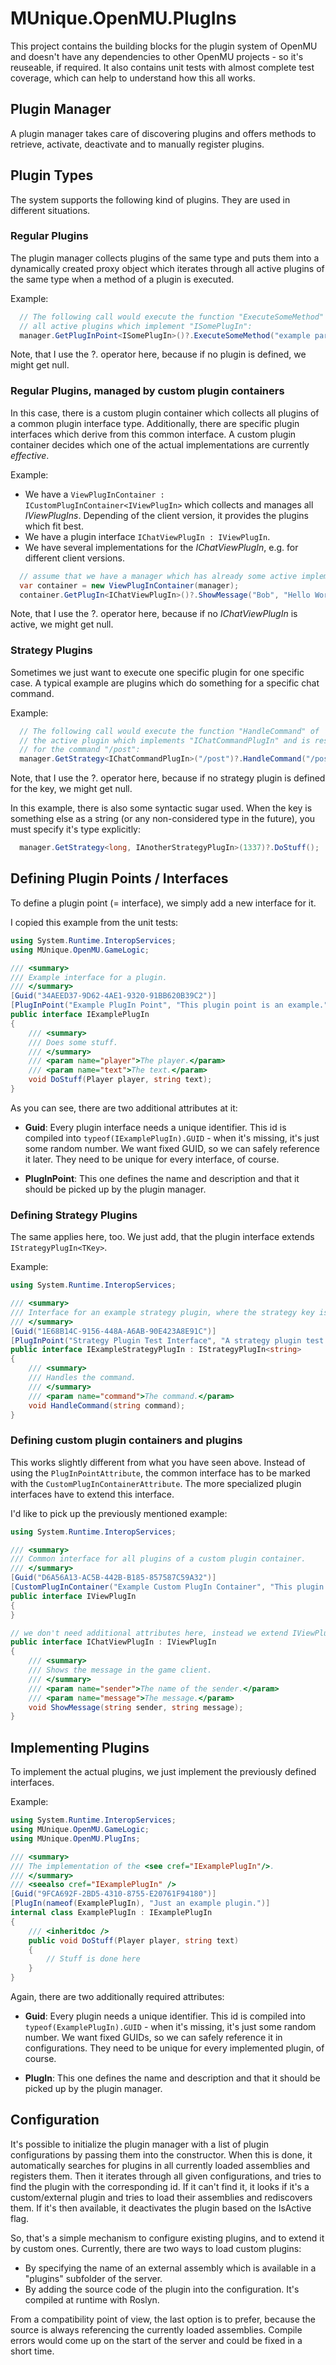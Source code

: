 ﻿# MUnique.OpenMU.PlugIns

This project contains the building blocks for the plugin system of OpenMU and
doesn't have any dependencies to other OpenMU projects - so it's reuseable, if required.
It also contains unit tests with almost complete test coverage, which can help to
understand how this all works.

## Plugin Manager
A plugin manager takes care of discovering plugins and offers methods to retrieve,
activate, deactivate and to manually register plugins.

## Plugin Types
The system supports the following kind of plugins. They are used in different situations.

### Regular Plugins
The plugin manager collects plugins of the same type and puts them into a dynamically
created proxy object which iterates through all active plugins of the same type when a
method of a plugin is executed.

Example:
```csharp
  // The following call would execute the function "ExecuteSomeMethod" of
  // all active plugins which implement "ISomePlugIn":
  manager.GetPlugInPoint<ISomePlugIn>()?.ExecuteSomeMethod("example parameter");
```

Note, that I use the ?. operator here, because if no plugin is defined, we might get null.

### Regular Plugins, managed by custom plugin containers
In this case, there is a custom plugin container which collects all plugins of a common plugin
interface type. Additionally, there are specific plugin interfaces which derive from this
common interface. A custom plugin container decides which one of the actual implementations
are currently *effective*.

Example:
  * We have a ```ViewPlugInContainer : ICustomPlugInContainer<IViewPlugIn>``` which collects and manages all *IViewPlugIns*.
    Depending of the client version, it provides the plugins which fit best.
  * We have a plugin interface ```IChatViewPlugIn : IViewPlugIn```.
  * We have several implementations for the *IChatViewPlugIn*, e.g. for different client versions.

```csharp
  // assume that we have a manager which has already some active implementations for IChatViewPlugIn available
  var container = new ViewPlugInContainer(manager);
  container.GetPlugIn<IChatViewPlugIn>()?.ShowMessage("Bob", "Hello World");
```

Note, that I use the ?. operator here, because if no *IChatViewPlugIn* is active, we might get null.

### Strategy Plugins
Sometimes we just want to execute one specific plugin for one specific case.
A typical example are plugins which do something for a specific chat command.

Example:
```csharp
  // The following call would execute the function "HandleCommand" of
  // the active plugin which implements "IChatCommandPlugIn" and is responsible
  // for the command "/post":
  manager.GetStrategy<IChatCommandPlugIn>("/post")?.HandleCommand("/post Hello World");
```

Note, that I use the ?. operator here, because if no strategy plugin is defined for the key, we might get null.

In this example, there is also some syntactic sugar used. When the key is something else as a string (or any
non-considered type in the future), you must specify it's type explicitly:
```csharp
  manager.GetStrategy<long, IAnotherStrategyPlugIn>(1337)?.DoStuff();
```


## Defining Plugin Points / Interfaces
To define a plugin point (= interface), we simply add a new interface for it.

I copied this example from the unit tests:
```csharp
using System.Runtime.InteropServices;
using MUnique.OpenMU.GameLogic;

/// <summary>
/// Example interface for a plugin.
/// </summary>
[Guid("34AEED37-9D62-4AE1-9320-91BB620B39C2")]
[PlugInPoint("Example PlugIn Point", "This plugin point is an example.")]
public interface IExamplePlugIn
{
    /// <summary>
    /// Does some stuff.
    /// </summary>
    /// <param name="player">The player.</param>
    /// <param name="text">The text.</param>
    void DoStuff(Player player, string text);
}
```

As you can see, there are two additional attributes at it:
  * **Guid**: Every plugin interface needs a unique identifier. 
              This id is compiled into ```typeof(IExamplePlugIn).GUID``` - when it's missing,
              it's just some random number. We want fixed GUID, so we can safely
              reference it later. They need to be unique for every interface, of course.
  
  * **PlugInPoint**: This one defines the name and description and that it should be picked up
                     by the plugin manager.

### Defining Strategy Plugins
The same applies here, too. We just add, that the plugin interface extends ```IStrategyPlugIn<TKey>```.

Example:
```csharp
using System.Runtime.InteropServices;

/// <summary>
/// Interface for an example strategy plugin, where the strategy key is a string.
/// </summary>
[Guid("1E68B14C-9156-448A-A6AB-90E423A8E91C")]
[PlugInPoint("Strategy Plugin Test Interface", "A strategy plugin test interface")]
public interface IExampleStrategyPlugIn : IStrategyPlugIn<string>
{
    /// <summary>
    /// Handles the command.
    /// </summary>
    /// <param name="command">The command.</param>
    void HandleCommand(string command);
}
```


### Defining custom plugin containers and plugins
This works slightly different from what you have seen above. Instead of using the ```PlugInPointAttribute```,
the common interface has to be marked with the ```CustomPlugInContainerAttribute```.
The more specialized plugin interfaces have to extend this interface.

I'd like to pick up the previously mentioned example:
```csharp
using System.Runtime.InteropServices;

/// <summary>
/// Common interface for all plugins of a custom plugin container.
/// </summary>
[Guid("D6A56A13-AC5B-442B-B185-857587C59A32")]
[CustomPlugInContainer("Example Custom PlugIn Container", "This plugin container is an example.")]
public interface IViewPlugIn
{
}

// we don't need additional attributes here, instead we extend IViewPlugIn.
public interface IChatViewPlugIn : IViewPlugIn
{
    /// <summary>
    /// Shows the message in the game client.
    /// </summary>
    /// <param name="sender">The name of the sender.</param>
    /// <param name="message">The message.</param>
    void ShowMessage(string sender, string message);
}
```

## Implementing Plugins
To implement the actual plugins, we just implement the previously defined interfaces.

Example:
```csharp
using System.Runtime.InteropServices;
using MUnique.OpenMU.GameLogic;
using MUnique.OpenMU.PlugIns;

/// <summary>
/// The implementation of the <see cref="IExamplePlugIn"/>.
/// </summary>
/// <seealso cref="IExamplePlugIn" />
[Guid("9FCA692F-2BD5-4310-8755-E20761F94180")]
[PlugIn(nameof(ExamplePlugIn), "Just an example plugin.")]
internal class ExamplePlugIn : IExamplePlugIn
{
    /// <inheritdoc />
    public void DoStuff(Player player, string text)
    {
        // Stuff is done here
    }
}
```

Again, there are two additionally required attributes:
  * **Guid**: Every plugin needs a unique identifier. 
              This id is compiled into ```typeof(ExamplePlugIn).GUID``` - when it's missing,
              it's just some random number. We want fixed GUIDs, so we can safely
              reference it in configurations. They need to be unique for every implemented plugin, of course.
  
  * **PlugIn**: This one defines the name and description and that it should be picked up
                by the plugin manager.

## Configuration
It's possible to initialize the plugin manager with a list of plugin configurations by passing
them into the constructor.
When this is done, it automatically searches for plugins in all currently loaded assemblies
and registers them. Then it iterates through all given configurations, and tries to find the plugin with the
corresponding id. If it can't find it, it looks if it's a custom/external plugin and tries to load their
assemblies and rediscovers them.
If it's then available, it deactivates the plugin based on the IsActive flag.

So, that's a simple mechanism to configure existing plugins, and to extend it by custom ones. Currently,
there are two ways to load custom plugins:
  * By specifying the name of an external assembly which is available in a "plugins" subfolder of the server.
  * By adding the source code of the plugin into the configuration. It's compiled at runtime with Roslyn.

From a compatibility point of view, the last option is to prefer, because the source is always referencing
the currently loaded assemblies. Compile errors would come up on the start of the server and could be fixed
in a short time.

